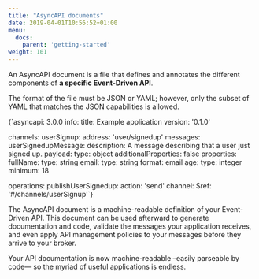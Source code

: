 ```yaml
---
title: "AsyncAPI documents"
date: 2019-04-01T10:56:52+01:00
menu:
  docs:
    parent: 'getting-started'
weight: 101
---
```


An AsyncAPI document is a file that defines and annotates the different components of **a specific Event-Driven API**.

The format of the file must be JSON or YAML; however, only the subset of YAML that matches the JSON capabilities is allowed.

<CodeBlock>
{`asyncapi: 3.0.0
info:
  title: Example application
  version: '0.1.0'

channels:
  userSignup:
    address: 'user/signedup'
    messages:
      userSignedupMessage: 
        description: A message describing that a user just signed up.
        payload:
          type: object
          additionalProperties: false
          properties:
            fullName:
              type: string
            email:
              type: string
              format: email
            age:
              type: integer
              minimum: 18

operations:
  publishUserSignedup:
    action: 'send'
    channel:
      $ref: '#/channels/userSignup'`}
</CodeBlock>

The AsyncAPI document is a machine-readable definition of your Event-Driven API. This document can be used afterward to generate documentation and code, validate the messages your application receives, and even apply API management policies to your messages before they arrive to your broker.

Your API documentation is now machine-readable –easily parseable by code— so the myriad of useful applications is endless.
